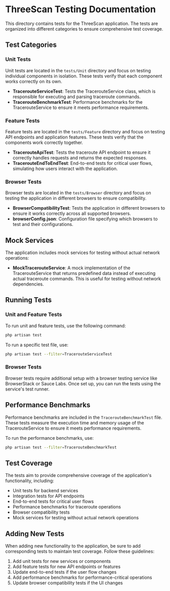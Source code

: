 # ThreeScan Testing Documentation

This directory contains tests for the ThreeScan application. The tests are organized into different categories to ensure comprehensive test coverage.

## Test Categories

### Unit Tests

Unit tests are located in the `tests/Unit` directory and focus on testing individual components in isolation. These tests verify that each component works correctly on its own.

- **TracerouteServiceTest**: Tests the TracerouteService class, which is responsible for executing and parsing traceroute commands.
- **TracerouteBenchmarkTest**: Performance benchmarks for the TracerouteService to ensure it meets performance requirements.

### Feature Tests

Feature tests are located in the `tests/Feature` directory and focus on testing API endpoints and application features. These tests verify that the components work correctly together.

- **TracerouteApiTest**: Tests the traceroute API endpoint to ensure it correctly handles requests and returns the expected responses.
- **TracerouteEndToEndTest**: End-to-end tests for critical user flows, simulating how users interact with the application.

### Browser Tests

Browser tests are located in the `tests/Browser` directory and focus on testing the application in different browsers to ensure compatibility.

- **BrowserCompatibilityTest**: Tests the application in different browsers to ensure it works correctly across all supported browsers.
- **browserConfig.json**: Configuration file specifying which browsers to test and their configurations.

## Mock Services

The application includes mock services for testing without actual network operations:

- **MockTracerouteService**: A mock implementation of the TracerouteService that returns predefined data instead of executing actual traceroute commands. This is useful for testing without network dependencies.

## Running Tests

### Unit and Feature Tests

To run unit and feature tests, use the following command:

```bash
php artisan test
```

To run a specific test file, use:

```bash
php artisan test --filter=TracerouteServiceTest
```

### Browser Tests

Browser tests require additional setup with a browser testing service like BrowserStack or Sauce Labs. Once set up, you can run the tests using the service's test runner.

## Performance Benchmarks

Performance benchmarks are included in the `TracerouteBenchmarkTest` file. These tests measure the execution time and memory usage of the TracerouteService to ensure it meets performance requirements.

To run the performance benchmarks, use:

```bash
php artisan test --filter=TracerouteBenchmarkTest
```

## Test Coverage

The tests aim to provide comprehensive coverage of the application's functionality, including:

- Unit tests for backend services
- Integration tests for API endpoints
- End-to-end tests for critical user flows
- Performance benchmarks for traceroute operations
- Browser compatibility tests
- Mock services for testing without actual network operations

## Adding New Tests

When adding new functionality to the application, be sure to add corresponding tests to maintain test coverage. Follow these guidelines:

1. Add unit tests for new services or components
2. Add feature tests for new API endpoints or features
3. Update end-to-end tests if the user flow changes
4. Add performance benchmarks for performance-critical operations
5. Update browser compatibility tests if the UI changes
